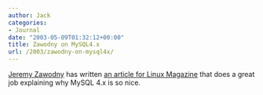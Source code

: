 ```yaml
---
author: Jack
categories:
- Journal
date: "2003-05-09T01:32:12+00:00"
title: Zawodny on MySQL4.x
url: /2003/zawodny-on-mysql4x/
---
```


[Jeremy Zawodny][1] has written [an article for Linux Magazine][2] that does a great job explaining why MySQL 4.x is so nice.

 [1]: http://jeremy.zawodny.com/blog/
 [2]: http://www.linux-mag.com/2003-01/mysql_01.html